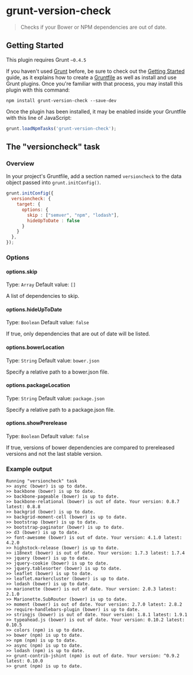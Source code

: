 # grunt-version-check

> Checks if your Bower or NPM dependencies are out of date.

## Getting Started
This plugin requires Grunt `~0.4.5`

If you haven't used [Grunt](http://gruntjs.com/) before, be sure to check out the [Getting Started](http://gruntjs.com/getting-started) guide, as it explains how to create a [Gruntfile](http://gruntjs.com/sample-gruntfile) as well as install and use Grunt plugins. Once you're familiar with that process, you may install this plugin with this command:

```shell
npm install grunt-version-check --save-dev
```

Once the plugin has been installed, it may be enabled inside your Gruntfile with this line of JavaScript:

```js
grunt.loadNpmTasks('grunt-version-check');
```

## The "versioncheck" task

### Overview
In your project's Gruntfile, add a section named `versioncheck` to the data object passed into `grunt.initConfig()`.

```js
grunt.initConfig({
  versioncheck: {
    target: {
      options: {
        skip : ["semver", "npm", "lodash"],
        hideUpToDate : false
      }
    }
  },
});
```

### Options

#### options.skip
Type: `Array`
Default value: `[]`

A list of dependencies to skip.

#### options.hideUpToDate
Type: `Boolean`
Default value: `false`

If true, only dependencies that are out of date will be listed.

#### options.bowerLocation
Type: `String`
Default value: `bower.json`

Specify a relative path to a bower.json file.

#### options.packageLocation
Type: `String`
Default value: `package.json`

Specify a relative path to a package.json file.

#### options.showPrerelease
Type: `Boolean`
Default value: `false`

If true, versions of bower dependencies are compared to prereleased versions and not the last stable version.

### Example output
```
Running "versioncheck" task
>> async (bower) is up to date.
>> backbone (bower) is up to date.
>> backbone-pageable (bower) is up to date.
>> backbone-relational (bower) is out of date. Your version: 0.8.7 latest: 0.8.8
>> backgrid (bower) is up to date.
>> backgrid-moment-cell (bower) is up to date.
>> bootstrap (bower) is up to date.
>> bootstrap-paginator (bower) is up to date.
>> d3 (bower) is up to date.
>> font-awesome (bower) is out of date. Your version: 4.1.0 latest: 4.2.0
>> highstock-release (bower) is up to date.
>> i18next (bower) is out of date. Your version: 1.7.3 latest: 1.7.4
>> jquery (bower) is up to date.
>> jquery-cookie (bower) is up to date.
>> jquery.tablesorter (bower) is up to date.
>> leaflet (bower) is up to date.
>> leaflet.markercluster (bower) is up to date.
>> lodash (bower) is up to date.
>> marionette (bower) is out of date. Your version: 2.0.3 latest: 2.1.0
>> Marionette.SubRouter (bower) is up to date.
>> moment (bower) is out of date. Your version: 2.7.0 latest: 2.8.2
>> require-handlebars-plugin (bower) is up to date.
>> stringjs (bower) is out of date. Your version: 1.8.1 latest: 1.9.1
>> typeahead.js (bower) is out of date. Your version: 0.10.2 latest: 0.10.5
>> colors (npm) is up to date.
>> bower (npm) is up to date.
>> npm (npm) is up to date.
>> async (npm) is up to date.
>> lodash (npm) is up to date.
>> grunt-contrib-jshint (npm) is out of date. Your version: ^0.9.2 latest: 0.10.0
>> grunt (npm) is up to date.
```

